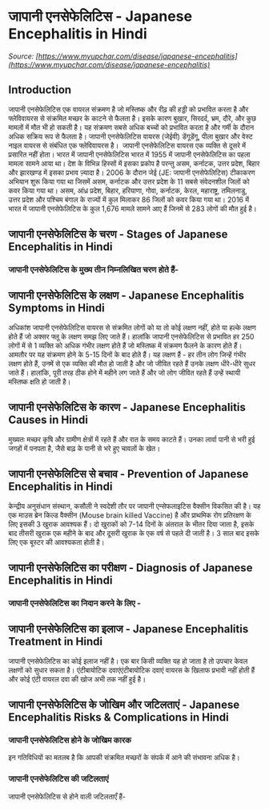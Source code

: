 # जापानी एनसेफेलिटिस - Japanese Encephalitis in Hindi
_Source: [https://www.myupchar.com/disease/japanese-encephalitis](https://www.myupchar.com/disease/japanese-encephalitis)_

## Introduction
जापानी एनसेफेलिटिस एक वायरल संक्रमण है जो मस्तिष्क और रीढ़ की हड्डी को प्रभावित करता है और फ्लेविवायरस से संक्रमित मच्छर के काटने से फैलता है। इसके कारण बुखार, सिरदर्द, भ्रम, दौरे, और कुछ मामलों में मौत भी हो सकती है। यह संक्रमण सबसे अधिक बच्चों को प्रभावित करता है और गर्मी के दौरान अधिक सक्रिय रूप से फैलता है। जापानी एनसेफेलिटिस वायरस (जेईवी) डेंगूडेंगू, पीला बुखार और वेस्ट नाइल वायरस से संबंधित एक फ्लेविवायरस है। 
जापानी एनसेफेलिटिस वायरस एक व्यक्ति से दूसरे में प्रसारित नहीं होता।
भारत में जापानी एनसेफेलिटिस
भारत में 1955 में जापानी एनसेफेलिटिस का पहला मामला सामने आया था। देश के विभिन्न हिस्सों में इसका प्रकोप है परन्तु असम, कर्नाटक, उत्तर प्रदेश, बिहार और झारखण्ड में इसका प्रभाव ज़्यादा है।
2006 के दौरान जेई (JE: जापानी एनसेफेलिटिस) टीकाकरण अभियान शुरू किया गया था जिसमें असम, कर्नाटक और उत्तर प्रदेश के 11 सबसे संवेदनशील जिलों को कवर किया गया था। असम, आंध्र प्रदेश, बिहार, हरियाणा, गोवा, कर्नाटक, केरल, महाराष्ट्र, तमिलनाडु, उत्तर प्रदेश और पश्चिम बंगाल के राज्यों में कुल मिलाकर 86 जिलों को कवर किया गया था।
2016 में भारत में जापानी एनसेफेलिटिस के कुल 1,676 मामले सामने आए हैं जिनमें से 283 लोगों की मौत हुई है।

## जापानी एनसेफेलिटिस के चरण - Stages of Japanese Encephalitis in Hindi
### जापानी एनसेफेलिटिस के मुख्य तीन निम्नलिखित चरण होते हैं-

## जापानी एनसेफेलिटिस के लक्षण - Japanese Encephalitis Symptoms in Hindi
अधिकांश जापानी एनसेफेलिटिस वायरस से संक्रमित लोगों को या तो कोई लक्षण नहीं, होते या हल्के लक्षण होते हैं जो अक्सर फ्लू के लक्षण समझ लिए जाते हैं। हालांकि जापानी एनसेफेलिटिस से प्रभावित हर 250 लोगों में से 1 व्यक्ति को अधिक गंभीर लक्षण होते हैं जो मस्तिष्क में संक्रमण फैलने के कारण होते हैं। आमतौर पर यह संक्रमण होने के 5-15 दिनों के बाद होते हैं।
यह लक्षण हैं -
हर तीन लोग जिन्हें गंभीर लक्षण होते हैं, उनमें से एक व्यक्ति की मौत हो जाती है और जो जीवित रहते हैं उनके लक्षण धीरे-धीरे सुधर जाते हैं। हालांकि, पूरी तरह ठीक होने में महीने लग जाते हैं और जो लोग जीवित रहते हैं उन्हें स्थायी मस्तिष्क क्षति हो जाती है।

## जापानी एनसेफेलिटिस के कारण - Japanese Encephalitis Causes in Hindi
मुख्यतः मच्छर कृषि और ग्रामीण क्षेत्रों में रहते हैं और रात के समय काटते हैं। उनका लार्वा पानी से भरी हुई जगहों में पनपता है, जैसे बाढ़ के पानी से भरे हुए चावलों के खेत।

## जापानी एनसेफेलिटिस से बचाव - Prevention of Japanese Encephalitis in Hindi
केन्द्रीय अनुसंधान संस्थान, कसौली ने स्वदेशी तौर पर जापानी एन्सेफलाइटिस वैक्सीन विकसित की है। यह एक माउस ब्रेन किल्ड वैक्सीन (Mouse brain killed Vaccine) है और प्राथमिक रोग प्रतिरक्षण के लिए इसकी 3 खुराक आवश्यक हैं। दो खुराकों को 7-14 दिनों के अंतराल के भीतर दिया जाता है, इसके बाद तीसरी खुराक एक महीने के बाद और दूसरी खुराक के एक वर्ष से पहले दी जाती है। 3 साल बाद इसके लिए एक बूस्टर की आवश्यकता होती है।

## जापानी एनसेफेलिटिस का परीक्षण - Diagnosis of Japanese Encephalitis in Hindi
### जापानी एनसेफेलिटिस का निदान करने के लिए -

## जापानी एनसेफेलिटिस का इलाज - Japanese Encephalitis Treatment in Hindi
जापानी एनसेफेलिटिस का कोई इलाज नहीं है। एक बार किसी व्यक्ति यह हो जाता है तो उपचार केवल लक्षणों को सुधार सकता है। एंटीबायोटिक दवाएंएंटीबायोटिक दवाएं वायरस के खिलाफ प्रभावी नहीं होती हैं और कोई एंटी वायरल दवा की खोज अभी तक नहीं हुई है।

## जापानी एनसेफेलिटिस के जोखिम और जटिलताएं - Japanese Encephalitis Risks & Complications in Hindi
### जापानी एनसेफेलिटिस होने के जोखिम कारक
इन गतिविधियों का मतलब है कि आपकी संक्रमित मच्छरों के संपर्क में आने की संभावना अधिक है।
### जापानी एनसेफेलिटिस की जटिलताएं
जापानी एनसेफेलिटिस से होने वाली जटिलताएँ हैं-

